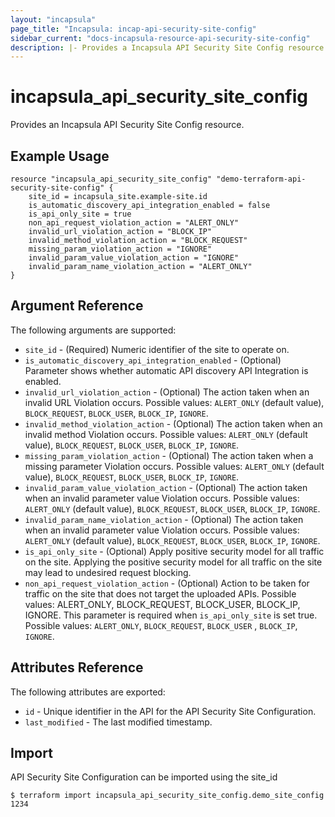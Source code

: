 ```yaml
---
layout: "incapsula"
page_title: "Incapsula: incap-api-security-site-config"
sidebar_current: "docs-incapsula-resource-api-security-site-config"
description: |- Provides a Incapsula API Security Site Config resource.
---
```


# incapsula_api_security_site_config

Provides an Incapsula API Security Site Config resource.

## Example Usage

```hcl
resource "incapsula_api_security_site_config" "demo-terraform-api-security-site-config" {
  	site_id = incapsula_site.example-site.id
  	is_automatic_discovery_api_integration_enabled = false
  	is_api_only_site = true
  	non_api_request_violation_action = "ALERT_ONLY"
  	invalid_url_violation_action = "BLOCK_IP"
  	invalid_method_violation_action = "BLOCK_REQUEST"
  	missing_param_violation_action = "IGNORE"
  	invalid_param_value_violation_action = "IGNORE"
  	invalid_param_name_violation_action = "ALERT_ONLY"
}
```

## Argument Reference

The following arguments are supported:

* `site_id` - (Required) Numeric identifier of the site to operate on.
* `is_automatic_discovery_api_integration_enabled` - (Optional) Parameter shows whether automatic API discovery API
  Integration is enabled.
* `invalid_url_violation_action` - (Optional) The action taken when an invalid URL Violation occurs. Possible
  values: `ALERT_ONLY` (default value), `BLOCK_REQUEST`, `BLOCK_USER`, `BLOCK_IP`, `IGNORE`.
* `invalid_method_violation_action` - (Optional) The action taken when an invalid method Violation occurs. Possible
  values: `ALERT_ONLY` (default value), `BLOCK_REQUEST`, `BLOCK_USER`, `BLOCK_IP`, `IGNORE`.
* `missing_param_violation_action` - (Optional) The action taken when a missing parameter Violation occurs. Possible
  values: `ALERT_ONLY` (default value), `BLOCK_REQUEST`, `BLOCK_USER`, `BLOCK_IP`, `IGNORE`.
* `invalid_param_value_violation_action` - (Optional) The action taken when an invalid parameter value Violation occurs.
  Possible values: `ALERT_ONLY` (default value), `BLOCK_REQUEST`, `BLOCK_USER`, `BLOCK_IP`, `IGNORE`.
* `invalid_param_name_violation_action` - (Optional) The action taken when an invalid parameter value Violation occurs.
  Possible values: `ALERT_ONLY` (default value), `BLOCK_REQUEST`, `BLOCK_USER`, `BLOCK_IP`, `IGNORE`.
* `is_api_only_site` - (Optional) Apply positive security model for all traffic on the site. Applying the positive
  security model for all traffic on the site may lead to undesired request blocking.
* `non_api_request_violation_action` - (Optional) Action to be taken for traffic on the site that does not target the
  uploaded APIs. Possible values: ALERT_ONLY, BLOCK_REQUEST, BLOCK_USER, BLOCK_IP, IGNORE. This parameter is required
  when `is_api_only_site` is set true. Possible values: `ALERT_ONLY`, `BLOCK_REQUEST`, `BLOCK_USER`
  , `BLOCK_IP`, `IGNORE`.
## Attributes Reference

The following attributes are exported:

* `id` - Unique identifier in the API for the API Security Site Configuration.
* `last_modified` - The last modified timestamp.

## Import

API Security Site Configuration can be imported using the site_id

```
$ terraform import incapsula_api_security_site_config.demo_site_config 1234
```

